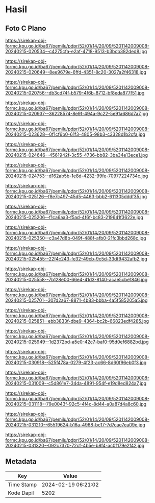 # Hasil

## Foto C Plano

https://sirekap-obj-formc.kpu.go.id/ba67/pemilu/pdpr/52/01/14/20/09/5201142009008-20240215-020534--c4275cfa-e2af-4718-9513-b3bcb382ded8.jpg

https://sirekap-obj-formc.kpu.go.id/ba67/pemilu/pdpr/52/01/14/20/09/5201142009008-20240215-020649--8ee9679e-6ffd-4351-8c20-3027a2f46318.jpg

https://sirekap-obj-formc.kpu.go.id/ba67/pemilu/pdpr/52/01/14/20/09/5201142009008-20240215-020756--db3cd74f-b579-4f6b-8712-bf8eda877f51.jpg

https://sirekap-obj-formc.kpu.go.id/ba67/pemilu/pdpr/52/01/14/20/09/5201142009008-20240215-020937--36228574-8e9f-494a-9c22-5e91a686d7a7.jpg

https://sirekap-obj-formc.kpu.go.id/ba67/pemilu/pdpr/52/01/14/20/09/5201142009008-20240215-023628--0f1cf6b0-61f3-4805-98b3-c3328d1b2cfa.jpg

https://sirekap-obj-formc.kpu.go.id/ba67/pemilu/pdpr/52/01/14/20/09/5201142009008-20240215-024646--4561942f-3c55-4736-bb82-3ba34e13ece1.jpg

https://sirekap-obj-formc.kpu.go.id/ba67/pemilu/pdpr/52/01/14/20/09/5201142009008-20240215-024753--d162ab5b-1e8d-4232-99fe-70977224734c.jpg

https://sirekap-obj-formc.kpu.go.id/ba67/pemilu/pdpr/52/01/14/20/09/5201142009008-20240215-025126--f8e7c497-45d5-4463-bbb2-611305dddf35.jpg

https://sirekap-obj-formc.kpu.go.id/ba67/pemilu/pdpr/52/01/14/20/09/5201142009008-20240215-025206--f1ca6aa3-f5ad-4f6f-bc83-219641f3622e.jpg

https://sirekap-obj-formc.kpu.go.id/ba67/pemilu/pdpr/52/01/14/20/09/5201142009008-20240215-025350--c3a47d8b-049f-488f-afb0-21fc3bbd268c.jpg

https://sirekap-obj-formc.kpu.go.id/ba67/pemilu/pdpr/52/01/14/20/09/5201142009008-20240215-025455--22f4c243-fe32-49cb-9c5d-33df9432afb2.jpg

https://sirekap-obj-formc.kpu.go.id/ba67/pemilu/pdpr/52/01/14/20/09/5201142009008-20240215-025558--7b128e00-66e4-41d3-8140-acae5cbe1846.jpg

https://sirekap-obj-formc.kpu.go.id/ba67/pemilu/pdpr/52/01/14/20/09/5201142009008-20240215-025701--307d2a67-8871-4b83-bbba-4a5f585205a5.jpg

https://sirekap-obj-formc.kpu.go.id/ba67/pemilu/pdpr/52/01/14/20/09/5201142009008-20240215-025851--ebb3833f-dbe9-4364-bc2b-66823edf4285.jpg

https://sirekap-obj-formc.kpu.go.id/ba67/pemilu/pdpr/52/01/14/20/09/5201142009008-20240215-025949--1d2372bd-a5e0-42c7-baf0-95d0ef6882bd.jpg

https://sirekap-obj-formc.kpu.go.id/ba67/pemilu/pdpr/52/01/14/20/09/5201142009008-20240215-030918--525f478a-0279-4f23-ac66-8d60f96eb0f3.jpg

https://sirekap-obj-formc.kpu.go.id/ba67/pemilu/pdpr/52/01/14/20/09/5201142009008-20240215-031009--c5d861e7-34da-4891-954f-e19d8ed824a7.jpg

https://sirekap-obj-formc.kpu.go.id/ba67/pemilu/pdpr/52/01/14/20/09/5201142009008-20240215-031118--79e0043f-92c5-4f4c-8d44-a0a87d4a8c60.jpg

https://sirekap-obj-formc.kpu.go.id/ba67/pemilu/pdpr/52/01/14/20/09/5201142009008-20240215-031210--65519624-b16a-4968-bc17-7d7cae7ea09e.jpg

https://sirekap-obj-formc.kpu.go.id/ba67/pemilu/pdpr/52/01/14/20/09/5201142009008-20240215-031320--092c7370-72cf-4b5e-b8f4-ac0f179e2f42.jpg


## Metadata

| Key        | Value               |
| ---------- | ------------------- |
| Time Stamp | 2024-02-19 06:21:02 |
| Kode Dapil | 5202                |



